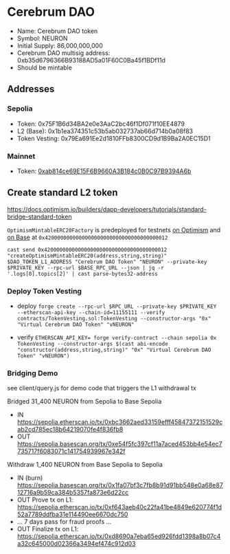 # Cerebrum DAO

- Name: Cerebrum DAO token 
- Symbol: NEURON
- Initial Supply: 86,000,000,000
- Cerebrum DAO multisig address: 0xb35d6796366B93188AD5a01F60C0Ba45f1BDf11d
- Should be mintable

## Addresses

### Sepolia

- Token: 0x75F1B6d34BA2e0e3AaC2bc46f1Df071f10EE4879
- L2 (Base): 0x1b1ea374351c53b5ab032737ab66d714b0a08f83
- Token Vesting: 0x79Ea691Ee2d1810FFb8300CD9d1B9Ba2A0EC15D1

### Mainnet
- Token: [0xab814ce69E15F6B9660A3B184c0B0C97B9394A6b](https://etherscan.io/address/0xab814ce69E15F6B9660A3B184c0B0C97B9394A6b)


## Create standard L2 token

https://docs.optimism.io/builders/dapp-developers/tutorials/standard-bridge-standard-token

`OptimismMintableERC20Factory` is predeployed for testnets [on Optimism](https://docs.optimism.io/chain/addresses#op-sepolia-l2) and [on Base](https://docs.base.org/base-contracts) at `0x4200000000000000000000000000000000000012`

`cast send 0x4200000000000000000000000000000000000012 "createOptimismMintableERC20(address,string,string)" $DAO_TOKEN_L1_ADDRESS "Cerebrum DAO Token" "NEURON" --private-key $PRIVATE_KEY --rpc-url $BASE_RPC_URL --json | jq -r '.logs[0].topics[2]' | cast parse-bytes32-address`



### Deploy Token Vesting

- deploy
`forge create --rpc-url $RPC_URL --private-key $PRIVATE_KEY  --etherscan-api-key --chain-id=11155111 --verify contracts/TokenVesting.sol:TokenVesting --constructor-args "0x" "Virtual Cerebrum DAO Token" "vNEURON"`

- verify
`ETHERSCAN_API_KEY= forge verify-contract --chain sepolia 0x TokenVesting --constructor-args $(cast abi-encode "constructor(address,string,string)" "0x" "Virtual Cerebrum DAO Token" "vNEURON")`

### Bridging Demo

see client/query.js for demo code that triggers the L1 withdrawal tx  

Bridged 31_400 NEURON from Sepolia to Base Sepolia
- IN https://sepolia.etherscan.io/tx/0xbc3662aed33159efff45847372151529cab2cd785ec18b64219070fe4f836fb8
- OUT https://sepolia.basescan.org/tx/0xe54f5fc397cf11a7aced453bb4e54ec7735717f6083071c141754939967e342f

Withdraw 1_400 NEURON from Base Sepolia to Sepolia
- IN (burn) https://sepolia.basescan.org/tx/0x1fa07bf3c7fb8b91d91bb548e0a68e8712716a9b59ca384b5357fa873e6d22cc
- OUT Prove tx on L1: https://sepolia.etherscan.io/tx/0xf643aeb40c22fa41be4849e620774f1d52a7789ddfba31e114490ee6670dc750
- ... 7 days pass for fraud proofs ...
- OUT Finalize tx on L1: https://sepolia.etherscan.io/tx/0xd8690a7eba65ed926fdd1398a8b07c4a32c645000d02366a3494ef474c912d03




